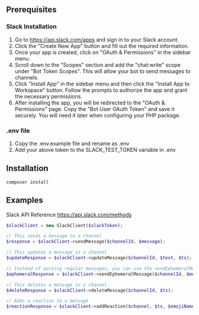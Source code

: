 ## Prerequisites
### Slack Installation
1. Go to https://api.slack.com/apps and sign in to your Slack account.
2. Click the "Create New App" button and fill out the required information.
3. Once your app is created, click on "OAuth & Permissions" in the sidebar menu.
4. Scroll down to the "Scopes" section and add the "chat:write" scope under "Bot Token Scopes". This will allow your bot to send messages to channels.
5. Click "Install App" in the sidebar menu and then click the "Install App to Workspace" button. Follow the prompts to authorize the app and grant the necessary permissions.
6. After installing the app, you will be redirected to the "OAuth & Permissions" page. Copy the "Bot User OAuth Token" and save it securely. You will need it later when configuring your PHP package.

### .env file
1. Copy the .env.example file and rename as .env
2. Add your above token to the SLACK_TEST_TOKEN variable in .env

## Installation
```shell
composer install
```

## Examples
Slack API Reference https://api.slack.com/methods

```php
$slackClient = new SlackClient($slackToken);

// This sends a message to a channel
$response = $slackClient->sendMessage($channelId, $message);

// This updates a message in a channel
$updateResponse = $slackClient->updateMessage($channelId, $text, $ts);

// Instead of posting regular messages, you can use the sendEphemeralMessage method to send messages that are visible only to a specific user in a conversation.
$ephemeralResponse = $slackClient->sendEphemeralMessage($channelId, $message, $userId);

// This deletes a message in a channel
$deleteResponse = $slackClient->deleteMessage($channelId, $ts);

// Adds a reaction to a message
$reactionResponse = $slackClient->addReaction($channel, $ts, $emojiName);
```


